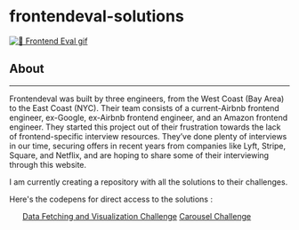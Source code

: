 # frontendeval-solutions
[<img src="https://github.com/bluzeey/frontendeval-solutions/blob/main/intro.gif" alt="👋 Frontend Eval gif" title="👋 Check out frontendeval solutions"/>](https://sahil-maheshwari.com/)
## About
<hr/>
Frontendeval was built by three engineers, from the West Coast (Bay Area) to the East Coast (NYC). Their team consists of a current-Airbnb frontend engineer, ex-Google, ex-Airbnb frontend engineer, and an Amazon frontend engineer. They started this project out of their frustration towards the lack of frontend-specific interview resources. They’ve done plenty of interviews in our time, securing offers in recent years from companies like Lyft, Stripe, Square, and Netflix, and are hoping to share some of their interviewing through this website.

I am currently creating a repository with all the solutions to their challenges. 


Here's the codepens for direct access to the solutions :
<ul>

  [Data Fetching and Visualization Challenge](https://codepen.io/bluzeey/pen/LYObegx)
  [Carousel Challenge](https://codepen.io/bluzeey/pen/abVpbwa)
</ul>
